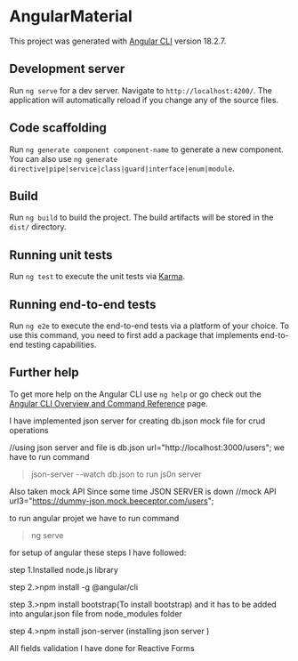 # AngularMaterial

This project was generated with [Angular CLI](https://github.com/angular/angular-cli) version 18.2.7.

## Development server

Run `ng serve` for a dev server. Navigate to `http://localhost:4200/`. The application will automatically reload if you change any of the source files.

## Code scaffolding

Run `ng generate component component-name` to generate a new component. You can also use `ng generate directive|pipe|service|class|guard|interface|enum|module`.

## Build

Run `ng build` to build the project. The build artifacts will be stored in the `dist/` directory.

## Running unit tests

Run `ng test` to execute the unit tests via [Karma](https://karma-runner.github.io).

## Running end-to-end tests

Run `ng e2e` to execute the end-to-end tests via a platform of your choice. To use this command, you need to first add a package that implements end-to-end testing capabilities.

## Further help

To get more help on the Angular CLI use `ng help` or go check out the [Angular CLI Overview and Command Reference](https://angular.dev/tools/cli) page.



I have implemented json server for creating db.json mock file for crud operations

  //using json server and file is db.json 
  url="http://localhost:3000/users";
  we have to run command
  >json-server --watch db.json
   to run js0n server
 

Also taken mock API Since some time JSON SERVER is down
  //mock API
  url3="https://dummy-json.mock.beeceptor.com/users";

  to run angular projet we have to run command
  >ng serve

  for setup of  angular these steps I have followed:

  step 1.Installed node.js library

  step 2.>npm install -g @angular/cli

  step 3.>npm install bootstrap(To install bootstrap)
  and it has to be added into angular.json file from node_modules folder

  step 4.>npm install json-server (installing json server )



All fields validation I have done for Reactive Forms
